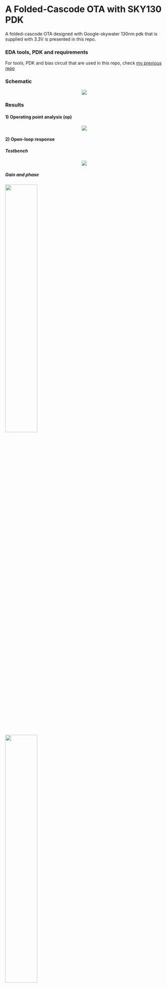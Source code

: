 # A Folded-Cascode OTA with SKY130 PDK

A folded-cascode OTA designed with Google-skywater 130nm pdk that is supplied with 3.3V is presented in this repo.

### EDA tools, PDK and requirements
For tools, PDK and bias circuit that are used in this repo, check [my previous repo](https://github.com/ridvanumaz/1AC_Beta-multiplier-and-bias-circuit-with-SKY130-PDK) 

### Schematic
<p align="center">
  <img src="F1.png">
</p>

### Results

#### 1) Operating point analysis (op)
<p align="center">
  <img src="/Results_schematics/cascode_op.png">
</p>

#### 2) Open-loop response 
##### Testbench
<p align="center">
  <img src="/Results_schematics/openloop_schematic.png">
</p>

##### Gain and phase 
<p float="left">
  <img src="/Results_schematics/openloop_gain.png" width="45%" />
  &nbsp; &nbsp; &nbsp; &nbsp;  &nbsp; &nbsp; &nbsp; &nbsp;
  <img src="/Results_schematics/openloop_phase.png" width="45%" /> 
</p>

#### 3) Step response 
##### Testbench and plot 
<p float="left">
  <img src="/Results_schematics/step_tb.png"  height="145%" width="45%" />
  &nbsp; &nbsp; &nbsp; &nbsp;  &nbsp; &nbsp; &nbsp; &nbsp;
  <img src="/Results_schematics/step_result.png" width="45%" /> 
</p>

#### 4) Slew-rate 
##### Testbench and plot 
<p float="left">
  <img src="/Results_schematics/slew_rate_tb.png"  width="45%" />
  &nbsp; &nbsp; &nbsp; &nbsp;  &nbsp; &nbsp; &nbsp; &nbsp;
  <img src="/Results_schematics/slew_rate.png" width="45%" /> 
</p>

#### 5) CMRR 
##### Testbench
<p align="center">
  <img src="/Results_schematics/cmrr_schematics.png">
</p>

##### Gain and phase 
<p float="left">
  <img src="/Results_schematics/cmrr_gain.png" width="45%" />
  &nbsp; &nbsp; &nbsp; &nbsp;  &nbsp; &nbsp; &nbsp; &nbsp;
  <img src="/Results_schematics/cmrr_phase.png" width="45%" /> 
</p>

#### 6) PSRR 
##### Testbench
<p align="center">
  <img src="/Results_schematics/pssr_tb.png">
</p>

##### PSRR (p)(n)Gain
<p float="left">
  <img src="/Results_schematics/pssrp_gain.png" width="45%" />
  &nbsp; &nbsp; &nbsp; &nbsp;  &nbsp; &nbsp; &nbsp; &nbsp;
  <img src="/Results_schematics/pssrn_gain.png" width="45%" /> 
</p>
